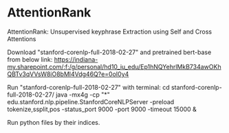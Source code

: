 # AttentionRank
AttentionRank: Unsupervised keyphrase Extraction using Self and Cross Attentions

Download "stanford-corenlp-full-2018-02-27" and pretrained bert-base from below link:
https://indiana-my.sharepoint.com/:f:/g/personal/hd10_iu_edu/Ep1hNQYehrlMkB734awOKhQBTv3qVVsW8iO8bMl4Vdg46Q?e=0oI0y4

Run "stanford-corenlp-full-2018-02-27" with terminal:
  cd stanford-corenlp-full-2018-02-27/
  java -mx4g -cp "*" edu.stanford.nlp.pipeline.StanfordCoreNLPServer -preload tokenize,ssplit,pos -status_port 9000 -port 9000 -timeout 15000 &
  
Run python files by their indices.

